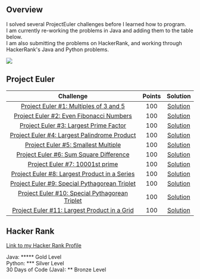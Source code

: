 ## Overview
<p>I solved several ProjectEuler challenges before I learned how to program.<br>I am currently re-working the problems in Java and adding them to the table below.
<br>I am also submitting the problems on HackerRank, and working through HackerRank's Java and Python problems.</p>
<img src=https://projecteuler.net/profile/ASkinner.png>


## Project Euler
|                                                          Challenge                                                                     | Points |                                                                                          Solution                                                                             |
|:--------------------------------------------------------------------------------------------------------------------------------------:|:------:|:-----------------------------------------------------------------------------------------------------------------------------------------------------------------------------:|
| [Project Euler #1: Multiples of 3 and 5](https://www.hackerrank.com/contests/projecteuler/challenges/euler001)                         |  100   | [Solution](https://github.com/AmandaMSkinner/Hacker-Rank-and-ProjectEuler/blob/a7ff99284ba3c3d1260aee8e9084efb2d554d242/ProjectEuler/src/Problem0001.java)                                                   |
| [Project Euler #2: Even Fibonacci Numbers](https://www.hackerrank.com/contests/projecteuler/challenges/euler002)                         |  100   | [Solution](https://github.com/AmandaMSkinner/Hacker-Rank-and-ProjectEuler/blob/main/ProjectEuler/src/Problem0002.java)                                                   |
| [Project Euler #3: Largest Prime Factor](https://www.hackerrank.com/contests/projecteuler/challenges/euler003)                         |  100   | [Solution](https://github.com/AmandaMSkinner/Hacker-Rank-and-ProjectEuler/blob/main/ProjectEuler/src/Problem0003.java)                                                   |
| [Project Euler #4: Largest Palindrome Product](https://www.hackerrank.com/contests/projecteuler/challenges/euler004)                         |  100   | [Solution](https://github.com/AmandaMSkinner/Hacker-Rank-and-ProjectEuler/blob/main/ProjectEuler/src/Problem0004.java)                                                   |
| [Project Euler #5: Smallest Multiple](https://www.hackerrank.com/contests/projecteuler/challenges/euler005)                         |  100   | [Solution](https://github.com/AmandaMSkinner/Hacker-Rank-and-ProjectEuler/blob/main/ProjectEuler/src/Problem0005.java)                                                   |
| [Project Euler #6: Sum Square Difference](https://www.hackerrank.com/contests/projecteuler/challenges/euler006)                         |  100   | [Solution](https://github.com/AmandaMSkinner/Hacker-Rank-and-ProjectEuler/blob/main/ProjectEuler/src/Problem0006.java)                                                   |
| [Project Euler #7: 10001st prime](https://www.hackerrank.com/contests/projecteuler/challenges/euler007)                         |  100   | [Solution](https://github.com/AmandaMSkinner/Hacker-Rank-and-ProjectEuler/blob/main/ProjectEuler/src/Problem0007.java)                                                   |
| [Project Euler #8: Largest Product in a Series](https://www.hackerrank.com/contests/projecteuler/challenges/euler008)                         |  100   | [Solution](https://github.com/AmandaMSkinner/Hacker-Rank-and-ProjectEuler/blob/main/ProjectEuler/src/Problem0008.java)                                                   |
| [Project Euler #9: Special Pythagorean Triplet](https://www.hackerrank.com/contests/projecteuler/challenges/euler009)                         |  100   | [Solution](https://github.com/AmandaMSkinner/Hacker-Rank-and-ProjectEuler/blob/main/ProjectEuler/src/Problem0009.java)                                                   |
| [Project Euler #10: Special Pythagorean Triplet](https://www.hackerrank.com/contests/projecteuler/challenges/euler010)                         |  100   | [Solution](https://github.com/AmandaMSkinner/Hacker-Rank-and-ProjectEuler/blob/main/ProjectEuler/src/Problem0010.java)                                                   |
| [Project Euler #11: Largest Product in a Grid](https://www.hackerrank.com/contests/projecteuler/challenges/euler011)                         |  100   | [Solution](https://github.com/AmandaMSkinner/Hacker-Rank-and-ProjectEuler/blob/main/ProjectEuler/src/Problem0011.java)                                                   |

## Hacker Rank

<a href="https://www.hackerrank.com/amandaskinner">Link to my Hacker Rank Profile</a><br>
<p>Java:  *****  Gold Level<br>
Python:  *** Silver Level<br>
30 Days of Code (Java):  ** Bronze Level</p>
